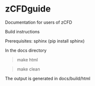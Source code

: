 zCFDguide
=========

Documentation for users of zCFD

Build instructions

Prerequisites: sphinx (pip install sphinx)

In the docs directory 

> make html

> make clean

The output is generated in docs/build/html
